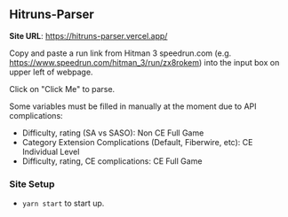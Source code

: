 ## Hitruns-Parser

**Site URL**: https://hitruns-parser.vercel.app/

Copy and paste a run link from Hitman 3 speedrun.com (e.g. https://www.speedrun.com/hitman_3/run/zx8rokem) into the input box on upper left of webpage.

Click on "Click Me" to parse.

Some variables must be filled in manually at the moment due to API complications:
- Difficulty, rating (SA vs SASO): Non CE Full Game
- Category Extension Complications (Default, Fiberwire, etc): CE Individual Level
- Difficulty, rating, CE complications: CE Full Game

### Site Setup
- `yarn start` to start up. 


